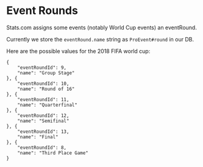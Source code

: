 # Event Rounds

Stats.com assigns some events (notably World Cup events) an eventRound.

Currently we store the `eventRound.name` string as `ProEvent#round` in our DB.

Here are the possible values for the 2018 FIFA world cup:

```
{
    "eventRoundId": 9,
    "name": "Group Stage"
}, {
    "eventRoundId": 10,
    "name": "Round of 16"
}, {
    "eventRoundId": 11,
    "name": "Quarterfinal"
}, {
    "eventRoundId": 12,
    "name": "Semifinal"
}, {
    "eventRoundId": 13,
    "name": "Final"
}, {
    "eventRoundId": 8,
    "name": "Third Place Game"
}
```
